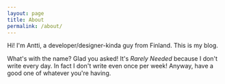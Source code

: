 ```yaml
---
layout: page
title: About
permalink: /about/
---
```


Hi! I'm Antti, a developer/designer-kinda guy from Finland. This is my blog.

What's with the name? Glad you asked! It's *Rarely Needed* because I don't write every day. In fact I don't write even once per week! Anyway, have a good one of whatever you're having.
